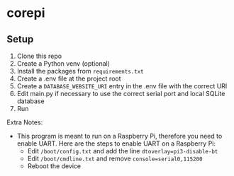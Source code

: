 # corepi

## Setup

1. Clone this repo
2. Create a Python venv (optional)
3. Install the packages from `requirements.txt`
4. Create a .env file at the project root
5. Create a `DATABASE_WEBSITE_URI` entry in the .env file with the correct URI
6. Edit main.py if necessary to use the correct serial port and local SQLite database
7. Run

Extra Notes:
- This program is meant to run on a Raspberry Pi, therefore you need to enable UART. Here are the steps to enable UART on a Raspberry Pi:
  - Edit `/boot/config.txt` and add the line `dtoverlay=pi3-disable-bt`
  - Edit `/boot/cmdline.txt` and remove `console=serial0,115200`
  - Reboot the device
